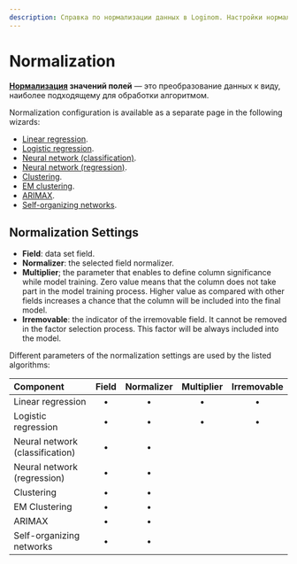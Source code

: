 ```yaml
---
description: Справка по нормализации данных в Loginom. Настройки нормализации. Перечень алгоритмов, использующих различные параметры настроек нормализации данных.
---
```

# Normalization

**[Нормализация](https://wiki.loginom.ru/articles/data-normalization.html) значений полей** — это преобразование данных к виду, наиболее подходящему для обработки алгоритмом.

Normalization configuration is available as a separate page in the following wizards:
* [Linear regression](./../datamining/linear-regression/README.md).
* [Logistic regression](./../datamining/logistic-regression/README.md).
* [Neural network (classification)](./../datamining/neural-network-classification.md).
* [Neural network (regression)](./../datamining/neural-network-regression.md).
* [Clustering](./../datamining/clustering.md).
* [EM clustering](./../datamining/em-clustering.md).
* [ARIMAX](./../datamining/arimax.md).
* [Self-organizing networks](./../datamining/self-organizing-network.md).

## Normalization Settings

* **Field**: data set field.
* **Normalizer**: the selected field normalizer.
* **Multiplier**; the parameter that enables to define column significance while model training. Zero value means that the column does not take part in the model training process. Higher value as compared with other fields increases a chance that the column will be included into the final model.
* **Irremovable**: the indicator of the irremovable field. It cannot be removed in the factor selection process. This factor will be always included into the model.

Different parameters of the normalization settings are used by the listed algorithms:

| **Component** | **Field** | **Normalizer** | **Multiplier** | **Irremovable** |
| :--------------------- | :------------: | :------------: | :------------: |:------------: |
| Linear regression | • | • | • | • |
| Logistic regression | • | • | • | • |
| Neural network (classification) | • | • |  |  |
| Neural network (regression) | • | • |  |  |
| Clustering | • | • |  |  |
| EM Clustering | • | • |  |   |
| ARIMAX | • | • |  |   |
| Self-organizing networks | • | • |  | &nbsp; |
